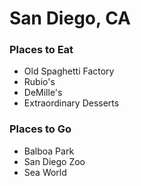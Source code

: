 # San Diego, CA

### Places to Eat
- Old Spaghetti Factory
- Rubio's
- DeMille's
- Extraordinary Desserts

### Places to Go
- Balboa Park
- San Diego Zoo
- Sea World
